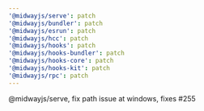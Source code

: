 ```yaml
---
'@midwayjs/serve': patch
'@midwayjs/bundler': patch
'@midwayjs/esrun': patch
'@midwayjs/hcc': patch
'@midwayjs/hooks': patch
'@midwayjs/hooks-bundler': patch
'@midwayjs/hooks-core': patch
'@midwayjs/hooks-kit': patch
'@midwayjs/rpc': patch
---
```


@midwayjs/serve, fix path issue at windows, fixes #255
